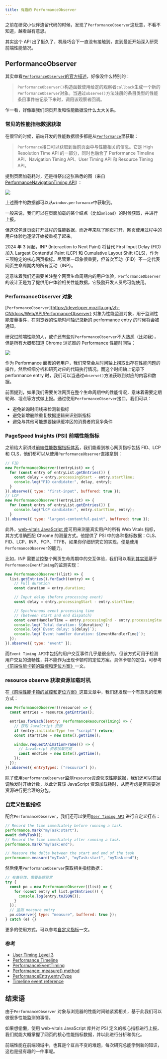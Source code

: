 ```yaml
---
title: 有趣的 PerformanceObserver
---
```


之前在研究小伙伴遗留代码的时候，发现了`PerformanceObserver`这玩意，不看不知道，越看越有意思。

其实这个 API 出了挺久了，机缘巧合下一直没有接触到，直到最近开始深入研究前端性能情况。

## PerformanceObserver

其实单看[`PerformanceObserver`的官方描述](https://developer.mozilla.org/zh-CN/docs/Web/API/PerformanceObserver/PerformanceObserver)，好像没什么特别的：

> `PerformanceObserver()`构造函数使用给定的观察者`callback`生成一个新的`PerformanceObserver`对象。当通过`observe()`方法注册的条目类型的性能条目事件被记录下来时，调用该观察者回调。

乍一看，好像跟我们网页开发和性能数据没什么太大关系。

### 常见的性能指标数据获取

在很早的时候，前端开发的性能数据很多都是从[`Performance`](https://developer.mozilla.org/zh-CN/docs/Web/API/Performance)里获取：

> `Performance`接口可以获取到当前页面中与性能相关的信息。它是 High Resolution Time API 的一部分，同时也融合了 Performance Timeline API、Navigation Timing API、User Timing API 和 Resource Timing API。

提到页面加载耗时，还是得祭出这张熟悉的图（来自[PerformanceNavigationTiming API](https://developer.mozilla.org/zh-CN/docs/Web/API/PerformanceNavigationTiming)）：

![](https://github-imglib-1255459943.cos.ap-chengdu.myqcloud.com/front-end-performance-analyze_6.png)

上述图中的数据都可以从`window.performance`中获取到。

一般来说，我们可以在页面加载的某个结点（比如`onload`）的时候获取，并进行上报。

但这仅包含页面打开过程的性能数据，而近年来除了网页打开，网页使用过程中的用户体验也逐渐开始被重视了起来。

2024 年 3 月起，INP (Interaction to Next Paint) 将替代 First Input Delay (FID) 加入 Largest Contentful Paint (LCP) 和 Cumulative Layout Shift (CLS)，作为三项稳定的核心网页指标。尽管第一印象很重要，但首次互动（FID）不一定代表网页生命周期内的所有互动（INP）。

这意味着我们还需要关注整个网页生命周期内的用户体验，`PerformanceObserver`的设计正是为了提供用户体验相关性能数据，它鼓励开发人员尽可能使用。

### PerformanceObserver 对象

[`PerformanceObserver`]{https://developer.mozilla.org/zh-CN/docs/Web/API/PerformanceObserver} 对象为性能监测对象，用于监测性能度量事件，在浏览器的性能时间轴记录新的 performance entry 的时候将会被通知。

研究过前端性能的人，或许还有些对`PerformanceObserver`不大熟悉（比如我），但是所有大概都知道 Chrome 浏览器的 Performance 性能时间轴：

![](https://github-imglib-1255459943.cos.ap-chengdu.myqcloud.com/front-end-performance-analyze_5.jpg)

作为 Performance 面板的老用户，我们常常会从时间轴上捞取出存在性能问题的操作，然后细细分析和研究对应的代码执行情况。而这个时间轴上记录下 performance entry 时，我们可以当通过`observe()`方法获取到对应的内容和数据。

前面提到，如果我们需要关注网页在整个生命周期中的性能情况，意味着需要定期轮询、埋点等方式做上报。通过使用`PerformanceObserver`接口，我们可以：

- 避免轮询时间线来检测新指标
- 避免新增删除重复数据逻辑来识别新指标
- 避免与其他可能想要操纵缓冲区的消费者的竞争条件

### PageSpeed Insights (PSI) 前端性能指标

之前给大家讲过[前端性能数据指标体系]()，我们能看到核心网页指标包括 FID、LCP 和 CLS，他们都可以从使用`PerformanceObserver`直接拿到：

```js
// FID
new PerformanceObserver((entryList) => {
  for (const entry of entryList.getEntries()) {
    const delay = entry.processingStart - entry.startTime;
    console.log("FID candidate:", delay, entry);
  }
}).observe({ type: "first-input", buffered: true });
// LCP
new PerformanceObserver((entryList) => {
  for (const entry of entryList.getEntries()) {
    console.log("LCP candidate:", entry.startTime, entry);
  }
}).observe({ type: "largest-contentful-paint", buffered: true });
```

此外，[web-vitals JavaScript 库](https://github.com/GoogleChrome/web-vitals)可用来测量真实用户的所有 Web Vitals 指标，其方式准确匹配 Chrome 的测量方式。他提供了 PSI 中的各种指标数据：CLS、FID、LCP、INP、FCP、TTFB，如果你仔细研究它的实现，便是使用`PerformanceObserver`的能力。

比如，INP 需要监控整个网页生命周期中的交互体验，我们可以看到[其实现](https://github.com/GoogleChrome/web-vitals/blob/2301de5015e82b09925238a228a0893635854587/src/onINP.ts#L202)基于`PerformanceEventTiming`的监测实现：

```js
new PerformanceObserver((list) => {
  list.getEntries().forEach((entry) => {
    // Full duration
    const duration = entry.duration;

    // Input delay (before processing event)
    const delay = entry.processingStart - entry.startTime;

    // Synchronous event processing time
    // (between start and end dispatch)
    const eventHandlerTime = entry.processingEnd - entry.processingStart;
    console.log(`Total duration: ${duration}`);
    console.log(`Event delay: ${delay}`);
    console.log(`Event handler duration: ${eventHandlerTime}`);
  });
}).observe({ type: "event" });
```

而`Event Timing API`中包括的用户交互事件几乎是很全的，但该方式可用于检测用户交互的流畅性，并不能作为出现卡顿时的定位方案。具体卡顿的定位，可参考[《前端性能卡顿的监控和定位方案》]()一文。

### resource observe 获取资源加载时机

在[《前端性能卡顿的监控和定位方案》]()这篇文章中，我们还发现一个有意思的使用方式：

```js
new PerformanceObserver((resource) => {
  const entries = resource.getEntries();

  entries.forEach((entry: PerformanceResourceTiming) => {
    // 获取 JavaScript 资源
    if (entry.initiatorType !== "script") return;
    const startTime = new Date().getTime();

    window.requestAnimationFrame(() => {
      // JavaScript 资源加载完成
      const endTime = new Date().getTime();
    });
  });
}).observe({ entryTypes: ["resource"] });
```

除了使用`performanceObserver`监测`resource`资源获取性能数据，我们还可以在回调触发时开始计数，以此计算该 JavaScript 资源加载耗时，从而考虑是否需要对资源进行更合理的分包。

### 自定义性能指标

配合`PerformanceObserver`，我们还可以使用[`User Timing API`](https://w3c.github.io/user-timing/) 进行自定义打点：

```js
// Record the time immediately before running a task.
performance.mark("myTask:start");
await doMyTask();
// Record the time immediately after running a task.
performance.mark("myTask:end");

// Measure the delta between the start and end of the task
performance.measure("myTask", "myTask:start", "myTask:end");
```

然后使用`PerformanceObserver`获取相关指标数据：

```js
// 有兼容性，需要处理异常
try {
  const po = new PerformanceObserver((list) => {
    for (const entry of list.getEntries()) {
      console.log(entry.toJSON());
    }
  });
  // 监测 measure entry
  po.observe({ type: "measure", buffered: true });
} catch (e) {}
```

更多的使用方式，可以参考[自定义指标](https://web.dev/articles/custom-metrics?hl=zh-cn)一文。

### 参考

- [User Timing Level 3](https://w3c.github.io/user-timing)
- [Performance Timeline](https://w3c.github.io/performance-timeline)
- [PerformanceEventTiming](https://developer.mozilla.org/en-US/docs/Web/API/PerformanceEventTiming)
- [Performance: measure() method](https://developer.mozilla.org/en-US/docs/Web/API/Performance/measure)
- [PerformanceEntry.entryType](https://developer.mozilla.org/zh-CN/docs/Web/API/PerformanceEntry/entryType)
- [Timeline event reference](https://developer.chrome.com/docs/devtools/performance/timeline-reference)

## 结束语

由于`PerformanceObserver` 对象与浏览器的性能时间轴紧紧相关，基于此我们可以做很多性能监测的事情。

如果想偷懒，使用 web-vitals JavaScript 库并对 PSI 定义的核心指标进行上报，我们就能大概掌握了网页的核心性能指标数据，并以此进行分析和优化。

前端性能在前端领域中，也算是个亘古不变的难题，每次研究总能学到新的知识，这也是挺有趣的一件事呢。
